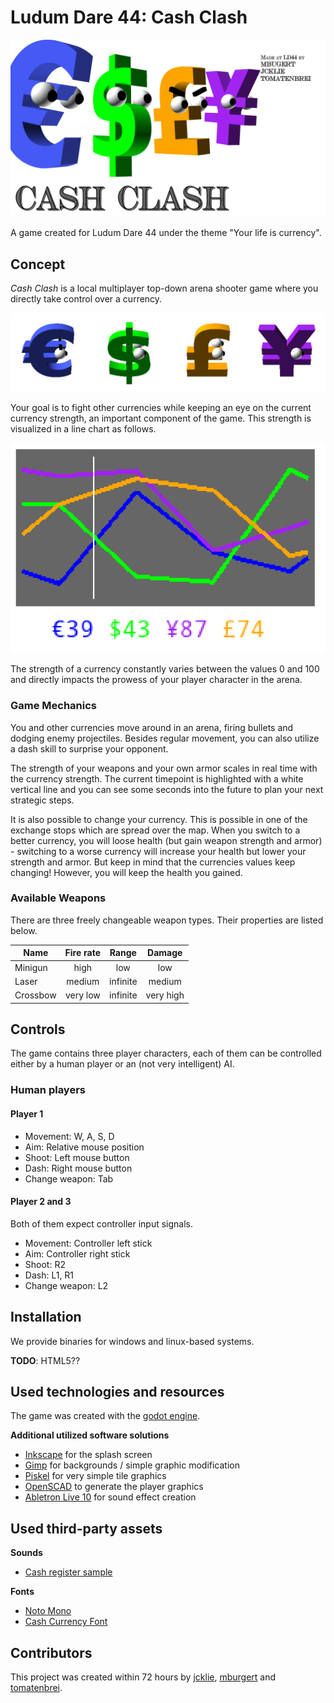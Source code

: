 # Ludum Dare 44: Cash Clash

<img src="menu/splash_screen.png"/>

A game created for Ludum Dare 44 under the theme "Your life is currency".

## Concept

*Cash Clash* is a local multiplayer top-down arena shooter game where you directly take control over a currency.

<p align="center">
<img src="docs/currency_anim.gif"/>
</p>


Your goal is to fight other currencies while keeping an eye on the current currency strength, an important component of the game. This strength is visualized in a line chart as follows.

<p align="center">
<img src="docs/currency_strength.png"/>
</p>

The strength of a currency constantly varies between the values 0 and 100 and directly impacts the prowess of your player character in the arena.

### Game Mechanics

You and other currencies move around in an arena, firing bullets and dodging enemy projectiles. Besides regular movement, you can also utilize a dash skill to surprise your opponent.

The strength of your weapons and your own armor scales in real time with the currency strength. The current timepoint is highlighted with a white vertical line and you can see some seconds into the future to plan your next strategic steps.

It is also possible to change your currency. This is possible in one of the exchange stops which are spread over the map. When you switch to a better currency, you will loose health (but gain weapon strength and armor) - switching to a worse currency will increase your health but lower your strength and armor. But keep in mind that the currencies values keep changing! However, you will keep the health you gained.

### Available Weapons

There are three freely changeable weapon types. Their properties are listed below.

| Name        | Fire rate           | Range  | Damage |
| ------------- |:-------------:|:-----:|:-----:|
| Minigun | high | low | low |
| Laser | medium | infinite | medium |
| Crossbow | very low | infinite | very high |

## Controls

The game contains three player characters, each of them can be controlled either by a human player or an (not very intelligent) AI.

### Human players

#### Player 1
* Movement: W, A, S, D
* Aim: Relative mouse position
* Shoot: Left mouse button
* Dash: Right mouse button
* Change weapon: Tab

#### Player 2 and 3

Both of them expect controller input signals.

* Movement: Controller left stick
* Aim: Controller right stick
* Shoot: R2
* Dash: L1, R1
* Change weapon: L2

## Installation

We provide binaries for windows and linux-based systems.

**TODO**: HTML5??

## Used technologies and resources

The game was created with the [godot engine](https://godotengine.org/).

**Additional utilized software solutions**

* [Inkscape](https://inkscape.org/de/) for the splash screen
* [Gimp](https://www.gimp24.de/) for backgrounds / simple graphic modification
* [Piskel](https://www.piskelapp.com/) for very simple tile graphics
* [OpenSCAD](https://www.openscad.org/downloads.html) to generate the player graphics
* [Abletron Live 10](https://www.ableton.com/en/live/) for sound effect creation

## Used third-party assets

**Sounds**

* [Cash register sample](https://freesound.org/people/kiddpark/sounds/201159/)

**Fonts**

* [Noto Mono](https://www.google.com/get/noto/)
* [Cash Currency Font](https://www.dafont.com/cash-currency.font)


## Contributors

This project was created within 72 hours by [jcklie](https://ldjam.com/users/jcklie/), [mburgert](https://ldjam.com/users/mbugert/) and [tomatenbrei](https://ldjam.com/users/tomatenbrei/).




